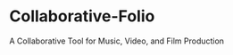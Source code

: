 Collaborative-Folio
===================

A Collaborative Tool for Music, Video, and Film Production
